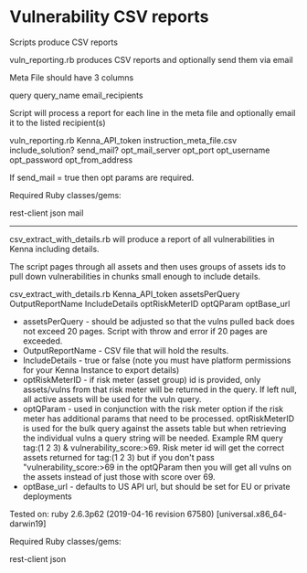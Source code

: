 # Vulnerability CSV reports

Scripts produce CSV reports

vuln_reporting.rb produces CSV reports and optionally send them via email 

Meta File should have 3 columns

query
query_name
email_recipients

Script will process a report for each line in the meta file and optionally email it to the listed recipient(s)

vuln_reporting.rb Kenna_API_token instruction_meta_file.csv include_solution? send_mail? opt_mail_server opt_port opt_username opt_password opt_from_address

If send_mail = true then opt params are required. 

Required Ruby classes/gems:

rest-client
json
mail

__________________________________________________________________________________________________________________

csv_extract_with_details.rb will produce a report of all vulnerabilities in Kenna including details. 

The script pages through all assets and then uses groups of assets ids to pull down vulnerabilities in chunks small enough to include details. 

csv_extract_with_details.rb Kenna_API_token assetsPerQuery OutputReportName IncludeDetails optRiskMeterID optQParam optBase_url

- assetsPerQuery - should be adjusted so that the vulns pulled back does not exceed 20 pages. Script with throw and error if 20 pages are exceeded.
- OutputReportName - CSV file that will hold the results.
- IncludeDetails - true or false (note you must have platform permissions for your Kenna Instance to export details)
- optRiskMeterID - if risk meter (asset group) id is provided, only assets/vulns from that risk meter will be returned in the query. If left null, all active assets will be used for the vuln query.
- optQParam - used in conjunction with the risk meter option if the risk meter has additional params that need to be processed. optRiskMeterID is used for the bulk query against the assets table but when retrieving the individual vulns a query string will be needed. Example RM query tag:(1 2 3) & vulnerability_score:>69. Risk meter id will get the correct assets returned for tag:(1 2 3) but if you don't pass "vulnerability_score:>69 in the optQParam then you will get all vulns on the assets instead of just those with score over 69. 
- optBase_url - defaults to US API url, but should be set for EU or private deployments

Tested on:
ruby 2.6.3p62 (2019-04-16 revision 67580) [universal.x86_64-darwin19]

Required Ruby classes/gems:

rest-client
json
